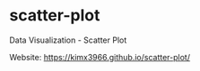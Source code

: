 # scatter-plot
Data Visualization - Scatter Plot

Website: https://kimx3966.github.io/scatter-plot/
